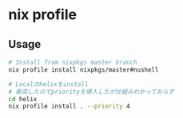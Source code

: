 # nix profile

## Usage

```sh
# Install from nixpkgs master branch
nix profile install nixpkgs/master#nushell

# Localのhelixをinstall
# 衝突したのでpriorityを導入したが仕組みわかっておらず
cd helix
nix profile install . --priority 4
```
